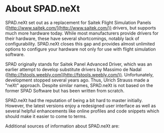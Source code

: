 # About SPAD.neXt

SPAD.neXt set out as a replacement for Saitek Flight Simulation Panels ([http://www.saitek.com/](http://www.saitek.com/)) drivers, but supports much more hardware today. While most manufacturers provide drivers for their hardware, these have several shortcomings, notably lack of configurability. SPAD.neXt closes this gap and provides almost unlimited options to configure your hardware not only for use with flight simulation software.

SPAD originally stands for Saitek Panel Advanced Driver, which was an earlier attempt to develop substitute drivers by Massimo de Nadal ([http://fstools.weebly.com](http://fstools.weebly.com/)). Unfortunately, development stopped several years ago. Thus, Ulrich Strauss made a "neXt" approach. Despite similar names, SPAD.neXt is not based on the former SPAD Software but has been written from scratch.



SPAD.neXt had the reputation of being a bit hard to master initially. However, the latest versions enjoy a redesigned user interface as well as several helpful enhancements like online profiles and code snippets which should make it easier to come to terms.



Additional sources of information about SPAD.neXt are:

